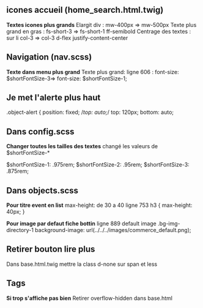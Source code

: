 icones accueil (home_search.html.twig)
---
**Textes icones plus grands**
Elargit div : mw-400px => mw-500px
Texte plus grand en gras : fs-short-3 => fs-short-1 ff-semibold
Centrage des textes : sur li col-3 => col-3 d-flex justify-content-center

Navigation (nav.scss)
---
**Texte dans menu plus grand**
Texte plus grand: ligne 606 : font-size: $shortFontSize-3=> font-size: $shortFontSize-1;

Je met l'alerte plus haut
---
.object-alert {
    position: fixed;
    /*top: auto;*/
    top: 120px;
    bottom: auto;

Dans config.scss
---
**Changer toutes les tailles des textes**
changé les valeurs de $shortFontSize-*

$shortFontSize-1: .975rem;
$shortFontSize-2: .95rem;
$shortFontSize-3: .875rem;

Dans objects.scss
---
**Pour titre event en list**
max-height: de 30 a 40 ligne 753
h3 {
     max-height: 40px;
   }

**Pour image par defaut fiche bottin**
ligne 889 default image .bg-img-directory-1
background-image: url(../../../images/commerce_default.png);

Retirer bouton lire plus
---
Dans base.html.twig mettre la class d-none sur span <span class="more"> et less

Tags
----
**Si trop s'affiche pas bien**
Retirer overflow-hidden dans base.html
